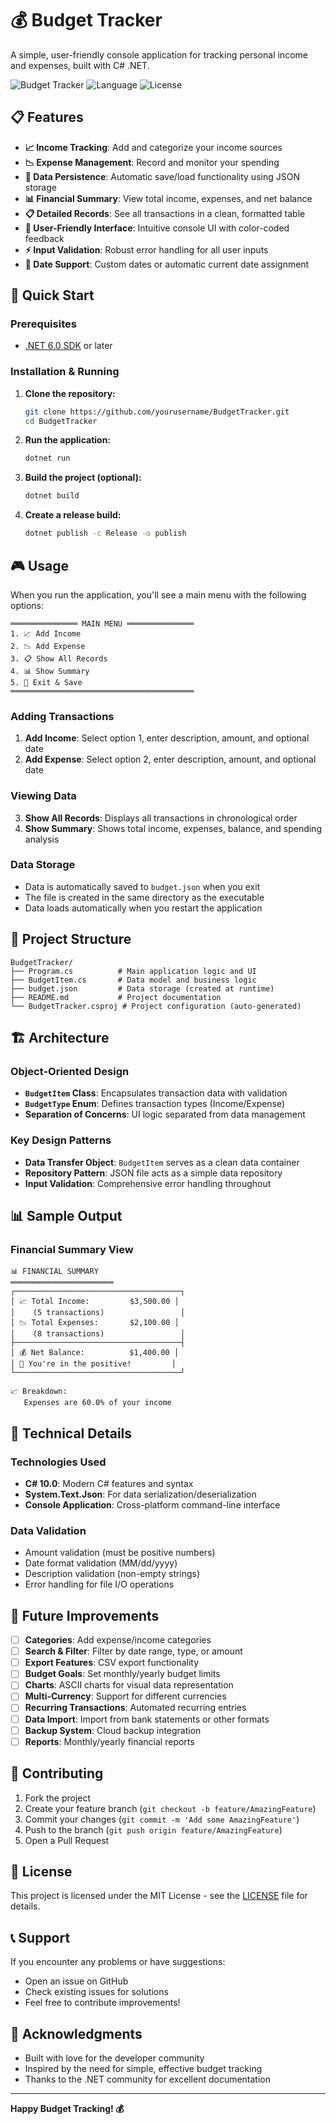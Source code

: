 # 💰 Budget Tracker

A simple, user-friendly console application for tracking personal income and expenses, built with C# .NET.

![Budget Tracker](https://img.shields.io/badge/.NET-6.0-512BD4?style=for-the-badge&logo=dotnet)
![Language](https://img.shields.io/badge/C%23-239120?style=for-the-badge&logo=c-sharp&logoColor=white)
![License](https://img.shields.io/badge/License-MIT-green.svg?style=for-the-badge)

## 📋 Features

- **📈 Income Tracking**: Add and categorize your income sources
- **📉 Expense Management**: Record and monitor your spending
- **💾 Data Persistence**: Automatic save/load functionality using JSON storage
- **📊 Financial Summary**: View total income, expenses, and net balance
- **📋 Detailed Records**: See all transactions in a clean, formatted table
- **🎨 User-Friendly Interface**: Intuitive console UI with color-coded feedback
- **⚡ Input Validation**: Robust error handling for all user inputs
- **📅 Date Support**: Custom dates or automatic current date assignment

## 🚀 Quick Start

### Prerequisites

- [.NET 6.0 SDK](https://dotnet.microsoft.com/download/dotnet/6.0) or later

### Installation & Running

1. **Clone the repository:**
   ```bash
   git clone https://github.com/yourusername/BudgetTracker.git
   cd BudgetTracker
   ```

2. **Run the application:**
   ```bash
   dotnet run
   ```

3. **Build the project (optional):**
   ```bash
   dotnet build
   ```

4. **Create a release build:**
   ```bash
   dotnet publish -c Release -o publish
   ```

## 🎮 Usage

When you run the application, you'll see a main menu with the following options:

```
═══════════════ MAIN MENU ═══════════════
1. 📈 Add Income
2. 📉 Add Expense
3. 📋 Show All Records
4. 📊 Show Summary
5. 🚪 Exit & Save
═════════════════════════════════════════
```

### Adding Transactions

1. **Add Income**: Select option 1, enter description, amount, and optional date
2. **Add Expense**: Select option 2, enter description, amount, and optional date

### Viewing Data

3. **Show All Records**: Displays all transactions in chronological order
4. **Show Summary**: Shows total income, expenses, balance, and spending analysis

### Data Storage

- Data is automatically saved to `budget.json` when you exit
- The file is created in the same directory as the executable
- Data loads automatically when you restart the application

## 📁 Project Structure

```
BudgetTracker/
├── Program.cs          # Main application logic and UI
├── BudgetItem.cs       # Data model and business logic
├── budget.json         # Data storage (created at runtime)
├── README.md           # Project documentation
└── BudgetTracker.csproj # Project configuration (auto-generated)
```

## 🏗️ Architecture

### Object-Oriented Design

- **`BudgetItem` Class**: Encapsulates transaction data with validation
- **`BudgetType` Enum**: Defines transaction types (Income/Expense)
- **Separation of Concerns**: UI logic separated from data management

### Key Design Patterns

- **Data Transfer Object**: `BudgetItem` serves as a clean data container
- **Repository Pattern**: JSON file acts as a simple data repository
- **Input Validation**: Comprehensive error handling throughout

## 📊 Sample Output

### Financial Summary View
```
📊 FINANCIAL SUMMARY
═══════════════════════
┌─────────────────────────────────────┐
│ 📈 Total Income:         $3,500.00 │
│    (5 transactions)                 │
│ 📉 Total Expenses:       $2,100.00 │
│    (8 transactions)                 │
├─────────────────────────────────────┤
│ 💰 Net Balance:          $1,400.00 │
│ 🎉 You're in the positive!         │
└─────────────────────────────────────┘

📈 Breakdown:
   Expenses are 60.0% of your income
```

## 🔧 Technical Details

### Technologies Used

- **C# 10.0**: Modern C# features and syntax
- **System.Text.Json**: For data serialization/deserialization
- **Console Application**: Cross-platform command-line interface

### Data Validation

- Amount validation (must be positive numbers)
- Date format validation (MM/dd/yyyy)
- Description validation (non-empty strings)
- Error handling for file I/O operations

## 🚀 Future Improvements

- [ ] **Categories**: Add expense/income categories
- [ ] **Search & Filter**: Filter by date range, type, or amount
- [ ] **Export Features**: CSV export functionality
- [ ] **Budget Goals**: Set monthly/yearly budget limits
- [ ] **Charts**: ASCII charts for visual data representation
- [ ] **Multi-Currency**: Support for different currencies
- [ ] **Recurring Transactions**: Automated recurring entries
- [ ] **Data Import**: Import from bank statements or other formats
- [ ] **Backup System**: Cloud backup integration
- [ ] **Reports**: Monthly/yearly financial reports

## 🤝 Contributing

1. Fork the project
2. Create your feature branch (`git checkout -b feature/AmazingFeature`)
3. Commit your changes (`git commit -m 'Add some AmazingFeature'`)
4. Push to the branch (`git push origin feature/AmazingFeature`)
5. Open a Pull Request

## 📜 License

This project is licensed under the MIT License - see the [LICENSE](LICENSE) file for details.

## 📞 Support

If you encounter any problems or have suggestions:

- Open an issue on GitHub
- Check existing issues for solutions
- Feel free to contribute improvements!

## 🙏 Acknowledgments

- Built with love for the developer community
- Inspired by the need for simple, effective budget tracking
- Thanks to the .NET community for excellent documentation

---

**Happy Budget Tracking! 💰**
